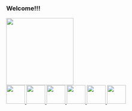 ### Welcome!!!

<div>
        <a href="https://github.com/felipecosta10d">
        <img height="180em" src="https://github-readme-stats.vercel.app/api?username=felipecosta10d&show_icons=true&theme=github_dark&include_all_commits=true&count_private=true"/>
                </div>
        <div>
            <img height='50em' src='https://cdn.worldvectorlogo.com/logos/java-4.svg'>
            <img height='50em' src="https://cdn.worldvectorlogo.com/logos/typescript.svg">
            <img height='50em' src="https://cdn.worldvectorlogo.com/logos/logo-javascript.svg">
            <img height='50em' src="https://cdn.worldvectorlogo.com/logos/html-1.svg">
            <img height='50em' src='https://cdn.worldvectorlogo.com/logos/css-3.svg'>
            <img height='50em' src='https://cdn.worldvectorlogo.com/logos/python-3.svg'>
          </div>
